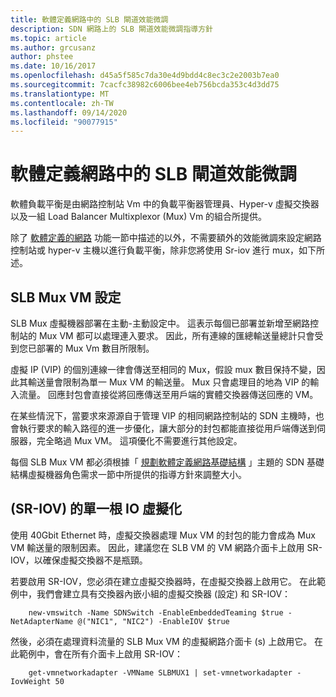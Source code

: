 ```yaml
---
title: 軟體定義網路中的 SLB 閘道效能微調
description: SDN 網路上的 SLB 閘道效能微調指導方針
ms.topic: article
ms.author: grcusanz
author: phstee
ms.date: 10/16/2017
ms.openlocfilehash: d45a5f585c7da30e4d9bdd4c8ec3c2e2003b7ea0
ms.sourcegitcommit: 7cacfc38982c6006bee4eb756bcda353c4d3dd75
ms.translationtype: MT
ms.contentlocale: zh-TW
ms.lasthandoff: 09/14/2020
ms.locfileid: "90077915"
---
```

# <a name="slb-gateway-performance-tuning-in-software-defined-networks"></a>軟體定義網路中的 SLB 閘道效能微調

軟體負載平衡是由網路控制站 Vm 中的負載平衡器管理員、Hyper-v 虛擬交換器以及一組 Load Balancer Multixplexor (Mux) Vm 的組合所提供。

除了 [軟體定義的網路](index.md) 功能一節中描述的以外，不需要額外的效能微調來設定網路控制站或 hyper-v 主機以進行負載平衡，除非您將使用 Sr-iov 進行 mux，如下所述。

## <a name="slb-mux-vm-configuration"></a>SLB Mux VM 設定

SLB Mux 虛擬機器部署在主動-主動設定中。  這表示每個已部署並新增至網路控制站的 Mux VM 都可以處理連入要求。  因此，所有連線的匯總輸送量總計只會受到您已部署的 Mux Vm 數目所限制。

虛擬 IP (VIP) 的個別連線一律會傳送至相同的 Mux，假設 mux 數目保持不變，因此其輸送量會限制為單一 Mux VM 的輸送量。  Mux 只會處理目的地為 VIP 的輸入流量。  回應封包會直接從將回應傳送至用戶端的實體交換器傳送回應的 VM。

在某些情況下，當要求來源源自于管理 VIP 的相同網路控制站的 SDN 主機時，也會執行要求的輸入路徑的進一步優化，讓大部分的封包都能直接從用戶端傳送到伺服器，完全略過 Mux VM。  這項優化不需要進行其他設定。

每個 SLB Mux VM 都必須根據「  [規劃軟體定義網路基礎結構](../../../../networking/sdn/plan/Plan-a-Software-Defined-Network-Infrastructure.md) 」主題的 SDN 基礎結構虛擬機器角色需求一節中所提供的指導方針來調整大小。

## <a name="single-root-io-virtualization-sr-iov"></a> (SR-IOV) 的單一根 IO 虛擬化

使用 40Gbit Ethernet 時，虛擬交換器處理 Mux VM 的封包的能力會成為 Mux VM 輸送量的限制因素。  因此，建議您在 SLB VM 的 VM 網路介面卡上啟用 SR-IOV，以確保虛擬交換器不是瓶頸。

若要啟用 SR-IOV，您必須在建立虛擬交換器時，在虛擬交換器上啟用它。  在此範例中，我們會建立具有交換器內嵌小組的虛擬交換器 (設定) 和 SR-IOV：
``` syntax
    new-vmswitch -Name SDNSwitch -EnableEmbeddedTeaming $true -NetAdapterName @("NIC1", "NIC2") -EnableIOV $true
```
然後，必須在處理資料流量的 SLB Mux VM 的虛擬網路介面卡 (s) 上啟用它。  在此範例中，會在所有介面卡上啟用 SR-IOV：
``` syntax
    get-vmnetworkadapter -VMName SLBMUX1 | set-vmnetworkadapter -IovWeight 50
```
